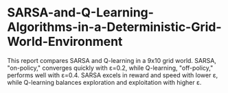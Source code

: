 # SARSA-and-Q-Learning-Algorithms-in-a-Deterministic-Grid-World-Environment
This report compares SARSA and Q-learning in a 9x10 grid world. SARSA, "on-policy," converges quickly with ε=0.2, while Q-learning, "off-policy," performs well with ε=0.4. SARSA excels in reward and speed with lower ε, while Q-learning balances exploration and exploitation with higher ε.
